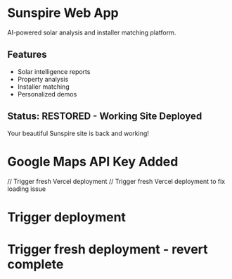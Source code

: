 # Sunspire Web App

AI-powered solar analysis and installer matching platform.

## Features

- Solar intelligence reports
- Property analysis
- Installer matching
- Personalized demos

## Status: RESTORED - Working Site Deployed

Your beautiful Sunspire site is back and working!
# Google Maps API Key Added
// Trigger fresh Vercel deployment
// Trigger fresh Vercel deployment to fix loading issue
# Trigger deployment
# Trigger fresh deployment - revert complete
